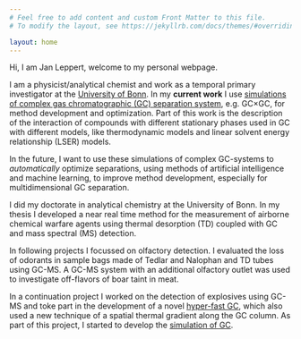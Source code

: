 ```yaml
---
# Feel free to add content and custom Front Matter to this file.
# To modify the layout, see https://jekyllrb.com/docs/themes/#overriding-theme-defaults

layout: home
---
```


Hi, I am Jan Leppert, welcome to my personal webpage. 

I am a physicist/analytical chemist and work as a temporal primary investigator at the [University of Bonn](https://www.lwf.uni-bonn.de/institute/iel/institut/lmc/Fast-GC). In my **current work** I use [simulations of complex gas chromatographic (GC) separation system](https://github.com/JanLeppert/GasChromatographySystems.jl), e.g. GC×GC, for method development and optimization. Part of this work is the description of the interaction of compounds with different stationary phases used in GC with different models, like thermodynamic models and linear solvent energy relationship (LSER) models.

In the future, I want to use these simulations of complex GC-systems to _automatically_ optimize separations, using methods of artificial intelligence and machine learning, to improve method development, especially for multidimensional GC separation.  

I did my doctorate in analytical chemistry at the University of Bonn. In my thesis I developed a near real time method for the measurement of airborne chemical warfare agents using thermal desorption (TD) coupled with GC and mass spectral (MS) detection.

In following projects I focussed on olfactory detection. I evaluated the loss of odorants in sample bags made of Tedlar and Nalophan and TD tubes using GC-MS. A GC-MS system with an additional olfactory outlet was used to investigate off-flavors of boar taint in meat.

In a continuation project I worked on the detection of explosives using GC-MS and toke part in the development of a novel [hyper-fast GC](https://www.hyperchrom.com/), which also used a new technique of a spatial thermal gradient along the GC column. As part of this project, I started to develop the [simulation of GC](https://github.com/JanLeppert/GasChromatographySimulator.jl).

